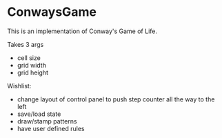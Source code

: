 # ConwaysGame

This is an implementation of Conway's Game of Life.

Takes 3 args
* cell size
* grid width
* grid height

Wishlist:
* change layout of control panel to push step counter all the way to the left
* save/load state
* draw/stamp patterns
* have user defined rules

